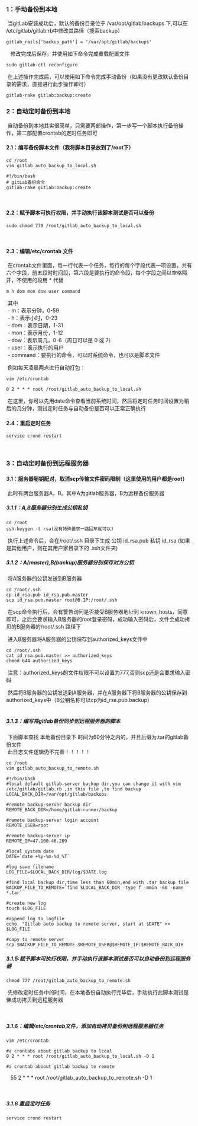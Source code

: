 
### 1：手动备份到本地
  当gitLab安装成功后，默认的备份目录位于 /var/opt/gitlab/backups 下,可以在 /etc/gitlab/gitlab.rb中修改其路径（搜索backup）
    
    gitlab_rails['backup_path'] = '/var/opt/gitlab/backups'
  
  修改完成后保存，并使用如下命令完成重载配置文件
    
    sudo gitlab-ctl reconfigure
    
  在上述操作完成后，可以使用如下命令完成手动备份（如果没有更改默认备份目录的需求，直接进行此步操作即可）
  
    gitlab-rake gitlab:backup:create
    
### 2：自动定时备份到本地
  自动备份到本地其实很简单，只需要两部操作，第一步写一个脚本执行备份操作，第二部配置crontab的定时任务即可
  
#### 2.1：编写备份脚本文件（我将脚本目录放到了/root下）

    cd /root
    vim gitlab_auto_backup_to_local.sh

    #!/bin/bash
    # gitLab备份命令
    gitlab-rake gitlab:backup:create
    
#### 2.2：赋予脚本可执行权限，并手动执行该脚本测试是否可以备份

    sudo chmod 770 /root/gitlab_auto_backup_to_local.sh
    
#### 2.3：编辑/etc/crontab 文件
  在crontab文件里面，每一行代表一个任务，每行的每个字段代表一项设置，共有六个字段，前五段时时间段，第六段是要执行的命令段，每个字段之间以空格隔开，不使用的段用 * 代替 
  
    m h dom mon dow user command
    
  其中      
  - m：表示分钟，0-59   
  - h：表示小时，0-23   
  - dom：表示日期，1-31   
  - mon：表示月份，1-12     
  - dow：表示周几，0-6（周日可以是 0 或 7）     
  - user：表示执行的用户      
  - command：要执行的命令，可以时系统命令，也可以是脚本文件    
  
  例如每天凌晨两点进行自动打包：     
  
    vim /etc/crontab
    
    0 2 * * * root /root/gitlab_auto_backup_to_local.sh
    
  在这里，你可以先用date命令查看当前系统时间，然后将定时任务时间设置为稍后的几分钟，测试定时任务与自动备份是否可以正常正确执行      
  
#### 2.4：重启定时任务

    service crond restart
  
### 3：自动定时备份到远程服务器

#### 3.1：服务器秘钥配对，取消scp传输文件密码限制（这里使用的用户都是root）

  此时有两台服务器A，B。其中A为gitlab服务器，B为远程备份服务器
  
##### 3.1.1：A,B服务器分别生成公钥私钥

    cd /root
    ssh-keygen -t rsa(没有特殊要求一路回车就可以)
    
  执行上述命令后，会在/root/.ssh 目录下生成 公钥 id_rsa.pub 私钥 id_rsa (如果是其他用户，则在其用户家目录下的 .ssh文件夹)
  
##### 3.1.2：A(master),B(backup)服务器分别保存对方公钥
  将A服务器的公钥发送到B服务器     
  
    cd /root/.ssh
    cp id_rsa.pub id_rsa.pub.master
    scp id_rsa.pub.master root@B.IP:/root/.ssh
  
  在scp命令执行后，会有警告询问是否接受B服务器地址到 known_hosts，同意即可，之后会要求输入B服务器的root登录密码，成功输入密码后，文件会成功拷贝的B服务器的/root/.ssh 路径下     
  
  进入B服务器将A服务器的公钥保存到authorized_keys文件中
  
    cd /root/.ssh
    cat id_rsa.pub.master >> authorized_keys
    chmod 644 authorized_keys
    
  注意：authorized_keys的文件权限不可以设置为777,否则scp还是会要求输入密码     
  
  然后将B服务器的公钥发送到A服务器，并在A服务器下将B服务器的公钥保存到authorized_keys中（B公钥名称可以cp为id_rsa.pub.backup）     
  
##### 3.1.3：编写将gitlab备份同步到远程服务器的脚本      

  下面脚本查找 本地备份目录下 时间为60分钟之内的，并且后缀为.tar的gitlab备份文件      
  此日志文件逻辑仍不完善！！！！！

    cd /root
    vim gitlab_auto_backup_to_remote.sh
    
    #!/bin/bash
    #local default gitlab-server backup dir,you can change it with vim /etc/gitlab/gitlab.rb ,in this file ,to find backup
    LOCAL_BACK_DIR=/var/opt/gitlab/backups

    #remote backup-server backup dir
    REMOTE_BACK_DIR=/home/gitlab-runner/backup

    #remote backup-server login account
    REMOTE_USER=root

    #remote backup-server ip
    REMOTE_IP=47.100.46.209
    
    #local system date
    DATE=`date +%y-%m-%d_%T`

    #log save filename
    LOG_FILE=$LOCAL_BACK_DIR/log/$DATE.log

    #find local backup dir,time less than 60min,end with .tar backup file
    BACKUP_FILE_TO_REMOTE=`find $LOCAL_BACK_DIR -type f -mmin -60 -name *.tar`

    #create new log
    touch $LOG_FILE

    #append log to logfile
    echo  "Gitlab auto backup to remote server, start at $DATE" >> $LOG_FILE

    #copy to remote server
    scp $BACKUP_FILE_TO_REMOTE $REMOTE_USER@$REMOTE_IP:$REMOTE_BACK_DIR
    
##### 3.1.5:赋予脚本可执行权限，并手动执行该脚本测试是否可以自动备份到远程服务器

    chmod 777 /root/gitlab_auto_backup_to_remote.sh
    
  先修改定时任务中的时间，在本地备份自动执行完毕后，手动执行此脚本测试是佛成功拷贝到远程服务器
  
  
##### 3.1.6：编辑/etc/crontab文件，添加自动拷贝备份到远程服务器任务

    vim /etc/crontab
    
    #a crontabs about gitlab backup to lcoal
    0 2 * * * root /root/gitlab_auto_backup_to_local.sh -D 1 

    #a crontab aboout gitlab backup to remote
    55 2 * * * root /root/gitlab_auto_backup_to_remote.sh -D 1
    
  
##### 3.1.6 重启定时任务

    service crond restart
 
